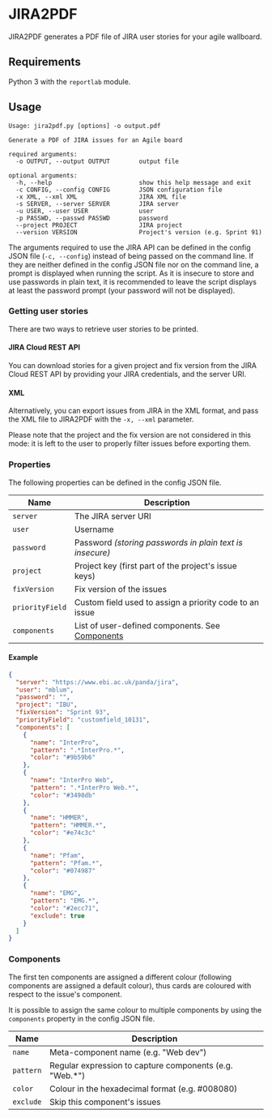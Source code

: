# JIRA2PDF

JIRA2PDF generates a PDF file of JIRA user stories for your agile wallboard.
 
## Requirements

Python 3 with the `reportlab` module.

## Usage

```
Usage: jira2pdf.py [options] -o output.pdf

Generate a PDF of JIRA issues for an Agile board

required arguments:
  -o OUTPUT, --output OUTPUT        output file

optional arguments:
  -h, --help                        show this help message and exit
  -c CONFIG, --config CONFIG        JSON configuration file
  -x XML, --xml XML                 JIRA XML file
  -s SERVER, --server SERVER        JIRA server
  -u USER, --user USER              user
  -p PASSWD, --passwd PASSWD        password
  --project PROJECT                 JIRA project
  --version VERSION                 Project's version (e.g. Sprint 91)
```

The arguments required to use the JIRA API can be defined in the config JSON file (`-c, --config`) instead of being passed on the command line. If they are neither defined in the config JSON file nor on the command line, a prompt is displayed when running the script. As it is insecure to store and use passwords in plain text, it is recommended to leave the script displays at least the password prompt (your password will not be displayed).

### Getting user stories

There are two ways to retrieve user stories to be printed. 

#### JIRA Cloud REST API

You can download stories for a given project and fix version from the JIRA Cloud REST API by providing your JIRA credentials, and the server URI.

#### XML

Alternatively, you can export issues from JIRA in the XML format, and pass the XML file to JIRA2PDF with the `-x, --xml` parameter.

Please note that the project and the fix version are not considered in this mode: it is left to the user to properly filter issues before exporting them.

### Properties

The following properties can be defined in the config JSON file.

| Name              | Description  |
| ----------------- | ------------ |
| `server`        | The JIRA server URI |
| `user`          | Username |
| `password`      | Password *(storing passwords in plain text is insecure)* |
| `project`       | Project key (first part of the project's issue keys) |
| `fixVersion`    | Fix version of the issues |
| `priorityField` | Custom field used to assign a priority code to an issue | 
| `components`    | List of user-defined components. See [Components](#components) | 

#### Example

```json
{
  "server": "https://www.ebi.ac.uk/panda/jira",
  "user": "mblum",
  "password": "",
  "project": "IBU",
  "fixVersion": "Sprint 93",
  "priorityField": "customfield_10131",
  "components": [
    {
      "name": "InterPro",
      "pattern": ".*InterPro.*",
      "color": "#9b59b6"
    },
    {
      "name": "InterPro Web",
      "pattern": ".*InterPro Web.*",
      "color": "#3498db"
    },
    {
      "name": "HMMER",
      "pattern": "HMMER.*",
      "color": "#e74c3c"
    },
    {
      "name": "Pfam",
      "pattern": "Pfam.*",
      "color": "#074987"
    },
    {
      "name": "EMG",
      "pattern": "EMG.*",
      "color": "#2ecc71",
      "exclude": true
    }
  ]
}
```

### Components

The first ten components are assigned a different colour (following components are assigned a default colour), thus cards are coloured with respect to the issue's component.

It is possible to assign the same colour to multiple components by using the `components` property in the config JSON file.

| Name              | Description  |
| ----------------- | ------------ |
| `name`            | Meta-component name (e.g. "Web dev") |
| `pattern`         | Regular expression to capture components (e.g. "Web.*") |
| `color`           | Colour in the hexadecimal format (e.g. #008080) |
| `exclude`         | Skip this component's issues |
